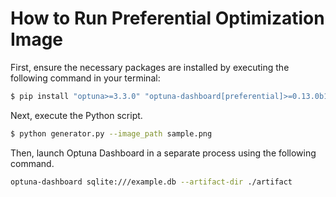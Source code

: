 # How to Run Preferential Optimization Image

First, ensure the necessary packages are installed by executing the following command in your terminal:

```bash
$ pip install "optuna>=3.3.0" "optuna-dashboard[preferential]>=0.13.0b1" pillow
```

Next, execute the Python script. 

```bash
$ python generator.py --image_path sample.png
```

Then, launch Optuna Dashboard in a separate process using the following command.

```bash
optuna-dashboard sqlite:///example.db --artifact-dir ./artifact
```